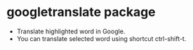 # googletranslate package

* Translate highlighted word in Google.
* You can translate selected word using shortcut ctrl-shift-t.
